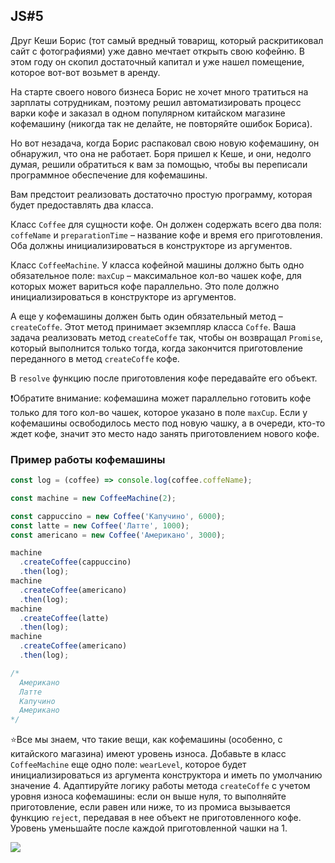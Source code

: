 ## JS#5
Друг Кеши Борис (тот самый вредный товарищ, который раскритиковал сайт с фотографиями) уже давно мечтает открыть свою кофейню. В этом году он скопил достаточный капитал и уже нашел помещение, которое вот-вот возьмет в аренду.

На старте своего нового бизнеса Борис не хочет много тратиться на зарплаты сотрудникам, поэтому решил автоматизировать процесс варки кофе и заказал в одном популярном китайском магазине кофемашину (никогда так не делайте, не повторяйте ошибок Бориса).

Но вот незадача, когда Борис распаковал свою новую кофемашину, он обнаружил, что она не работает. Боря пришел к Кеше, и они, недолго думая, решили обратиться к вам за помощью, чтобы вы переписали программное обеспечение для кофемашины.

Вам предстоит реализовать достаточно простую программу, которая будет предоставлять два класса.

Класс ``Coffee`` для сущности кофе. Он должен содержать всего два поля: ``coffeName`` и ``preparationTime`` – название кофе и время его приготовления. Оба должны инициализироваться в конструкторе из аргументов.

Класс ``CoffeeMachine``. У класса кофейной машины должно быть одно обязательное поле: ``maxCup`` – максимальное кол-во чашек кофе, для которых может вариться кофе параллельно. Это поле должно инициализироваться в конструкторе из аргументов.

А еще у кофемашины должен быть один обязательный метод – ``createCoffe``. Этот метод принимает экземпляр класса ``Coffe``. Ваша задача реализовать метод ``createCoffe`` так, чтобы он возвращал ``Promise``, который выполнится только тогда, когда закончится приготовление переданного в метод ``createCoffe`` кофе.

В ``resolve`` функцию после приготовления кофе передавайте его объект.

❗Обратите внимание: кофемашина может параллельно готовить кофе только для того кол-во чашек, которое указано в поле ``maxCup``. Если у кофемашины освободилось место под новую чашку, а в очереди, кто-то ждет кофе, значит это место надо занять приготовлением нового кофе.

### Пример работы кофемашины
```js
const log = (coffee) => console.log(coffee.coffeName);

const machine = new CoffeeMachine(2);

const cappuccino = new Coffee('Капучино', 6000);
const latte = new Coffee('Латте', 1000);
const americano = new Coffee('Американо', 3000);

machine
  .createCoffee(cappuccino)
  .then(log);
machine
  .createCoffee(americano)
  .then(log);
machine
  .createCoffee(latte)
  .then(log);
machine
  .createCoffee(americano)
  .then(log);

/*
  Американо
  Латте
  Капучино
  Американо
*/
```

⭐Все мы знаем, что такие вещи, как кофемашины (особенно, с китайского магазина) имеют уровень износа.
Добавьте в класс ``CoffeeMachine`` еще одно поле: ``wearLevel``, которое будет инициализироваться из аргумента конструктора и иметь по умолчанию значение 4.
Адаптируйте логику работы метода ``createCoffe`` с учетом уровня износа кофемашины: если он выше нуля, то выполняйте приготовление, если равен или ниже, то из промиса вызывается функцию ``reject``, передавая в нее объект не приготовленного кофе. Уровень уменьшайте после каждой приготовленной чашки на 1.

**![](https://lh6.googleusercontent.com/5ccLqBTZxkh8w4kvXmPjhuH5gnFX8ssE3GGSa8JFlIHu5ACyUjvKakfr6E5FsrMEVa93uFQQFtC9cecB4xuDvJVtdVzRfgFOw90Rz-Hrwj5YOr33Ad9gbhXY6fWqjL7cJXHBOZSp)**
